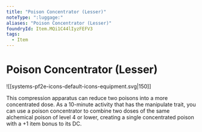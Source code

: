 ```yaml
---
title: "Poison Concentrator (Lesser)"
noteType: ":luggage:"
aliases: "Poison Concentrator (Lesser)"
foundryId: Item.MQi1C44lIyzFEFV3
tags:
  - Item
---
```


# Poison Concentrator (Lesser)
![[systems-pf2e-icons-default-icons-equipment.svg|150]]

This compression apparatus can reduce two poisons into a more concentrated dose. As a 10-minute activity that has the manipulate trait, you can use a poison concentrator to combine two doses of the same alchemical poison of level 4 or lower, creating a single concentrated poison with a +1 item bonus to its DC.
